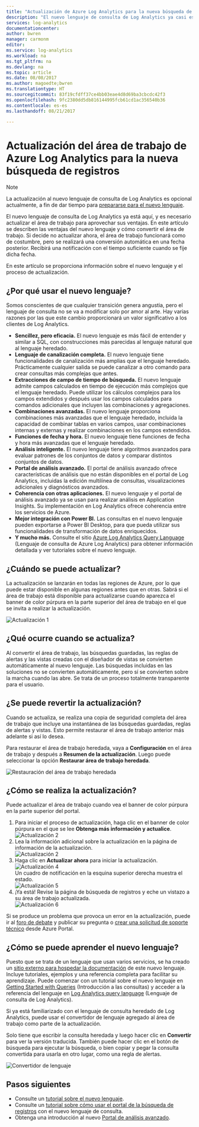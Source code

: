 ```yaml
---
title: "Actualización de Azure Log Analytics para la nueva búsqueda de registros | Microsoft Docs"
description: "El nuevo lenguaje de consulta de Log Analytics ya casi está aquí, y puede participar en la versión preliminar pública.  En este artículo se describen las ventajas del nuevo lenguaje y cómo convertir el área de trabajo."
services: log-analytics
documentationcenter: 
author: bwren
manager: carmonm
editor: 
ms.service: log-analytics
ms.workload: na
ms.tgt_pltfrm: na
ms.devlang: na
ms.topic: article
ms.date: 08/08/2017
ms.author: magoedte;bwren
ms.translationtype: HT
ms.sourcegitcommit: 83f19cfdff37ce4bb03eae4d8d69ba3cbcdc42f3
ms.openlocfilehash: 9fc2380dd5db816144995fcb61cd1ac356540b36
ms.contentlocale: es-es
ms.lasthandoff: 08/21/2017

---
```


# <a name="upgrade-your-azure-log-analytics-workspace-to-new-log-search"></a>Actualización del área de trabajo de Azure Log Analytics para la nueva búsqueda de registros

> [!NOTE]
> La actualización al nuevo lenguaje de consulta de Log Analytics es opcional actualmente, a fin de dar tiempo para [prepararse para el nuevo lenguaje](https://docs.loganalytics.io/docs/Learn/Tutorials/Getting-started-with-queries).  

El nuevo lenguaje de consulta de Log Analytics ya está aquí, y es necesario actualizar el área de trabajo para aprovechar sus ventajas.  En este artículo se describen las ventajas del nuevo lenguaje y cómo convertir el área de trabajo.  Si decide no actualizar ahora, el área de trabajo funcionará como de costumbre, pero se realizará una conversión automática en una fecha posterior.  Recibirá una notificación con el tiempo suficiente cuando se fije dicha fecha.

En este artículo se proporciona información sobre el nuevo lenguaje y el proceso de actualización.

## <a name="why-the-new-language"></a>¿Por qué usar el nuevo lenguaje?
Somos conscientes de que cualquier transición genera angustia, pero el lenguaje de consulta no se va a modificar solo por amor al arte.  Hay varias razones por las que este cambio proporcionará un valor significativo a los clientes de Log Analytics.

- **Sencillez, pero eficacia.** El nuevo lenguaje es más fácil de entender y similar a SQL, con construcciones más parecidas al lenguaje natural que al lenguaje heredado.
- **Lenguaje de canalización completa.**  El nuevo lenguaje tiene funcionalidades de canalización más amplias que el lenguaje heredado.  Prácticamente cualquier salida se puede canalizar a otro comando para crear consultas más complejas que antes.
- **Extracciones de campo de tiempo de búsqueda.**  El nuevo lenguaje admite campos calculados en tiempo de ejecución más complejos que el lenguaje heredado.  Puede utilizar los cálculos complejos para los campos extendidos y después usar los campos calculados para comandos adicionales que incluyen las combinaciones y agregaciones.
- **Combinaciones avanzadas.**  El nuevo lenguaje proporciona combinaciones más avanzadas que el lenguaje heredado, incluida la capacidad de combinar tablas en varios campos, usar combinaciones internas y externas y realizar combinaciones en los campos extendidos.
- **Funciones de fecha y hora.**  El nuevo lenguaje tiene funciones de fecha y hora más avanzadas que el lenguaje heredado.
- **Análisis inteligente.**  El nuevo lenguaje tiene algoritmos avanzados para evaluar patrones de los conjuntos de datos y comparar distintos conjuntos de datos.
- **Portal de análisis avanzado.**  El portal de análisis avanzado ofrece características de análisis que no están disponibles en el portal de Log Analytics, incluidas la edición multilínea de consultas, visualizaciones adicionales y diagnósticos avanzados.
- **Coherencia con otras aplicaciones.**  El nuevo lenguaje y el portal de análisis avanzado ya se usan para realizar análisis en Application Insights.  Su implementación en Log Analytics ofrece coherencia entre los servicios de Azure.
- **Mejor integración con Power BI.** Las consultas en el nuevo lenguaje pueden exportarse a Power BI Desktop, para que pueda utilizar sus funcionalidades de transformación de datos enriquecidos.
- **Y mucho más.** Consulte el sitio [Azure Log Analytics Query Language](https://docs.loganalytics.io) (Lenguaje de consulta de Azure Log Analytics) para obtener información detallada y ver tutoriales sobre el nuevo lenguaje.


## <a name="when-can-i-upgrade"></a>¿Cuándo se puede actualizar?
La actualización se lanzarán en todas las regiones de Azure, por lo que puede estar disponible en algunas regiones antes que en otras.  Sabrá si el área de trabajo está disponible para actualizarse cuando aparezca el banner de color púrpura en la parte superior del área de trabajo en el que se invita a realizar la actualización.

![Actualización 1](media/log-analytics-log-search-upgrade/upgrade-01a.png)

## <a name="what-happens-when-i-upgrade"></a>¿Qué ocurre cuando se actualiza?
Al convertir el área de trabajo, las búsquedas guardadas, las reglas de alertas y las vistas creadas con el diseñador de vistas se convierten automáticamente al nuevo lenguaje.  Las búsquedas incluidas en las soluciones no se convierten automáticamente, pero sí se convierten sobre la marcha cuando las abre.  Se trata de un proceso totalmente transparente para el usuario.

## <a name="can-i-go-back-after-i-upgrade"></a>¿Se puede revertir la actualización?
Cuando se actualiza, se realiza una copia de seguridad completa del área de trabajo que incluye una instantánea de las búsquedas guardadas, reglas de alertas y vistas.  Esto permite restaurar el área de trabajo anterior más adelante si así lo desea.

Para restaurar el área de trabajo heredada, vaya a **Configuración** en el área de trabajo y después a **Resumen de la actualización**.  Luego puede seleccionar la opción **Restaurar área de trabajo heredada**.  

![Restauración del área de trabajo heredada](media/log-analytics-log-search-upgrade/restore-legacy-b.png)

## <a name="how-do-i-perform-the-upgrade"></a>¿Cómo se realiza la actualización?
Puede actualizar el área de trabajo cuando vea el banner de color púrpura en la parte superior del portal.  

1.  Para iniciar el proceso de actualización, haga clic en el banner de color púrpura en el que se lee **Obtenga más información y actualice**.<br>![Actualización 2](media/log-analytics-log-search-upgrade/upgrade-01a.png)<br>
2.  Lea la información adicional sobre la actualización en la página de información de la actualización.<br>![Actualización 2](media/log-analytics-log-search-upgrade/upgrade-03.png)<br>
3.  Haga clic en **Actualizar ahora** para iniciar la actualización.<br>![Actualización 4](media/log-analytics-log-search-upgrade/upgrade-04.png)<br>Un cuadro de notificación en la esquina superior derecha muestra el estado.<br>![Actualización 5](media/log-analytics-log-search-upgrade/upgrade-05.png)
4.  ¡Ya está!  Revise la página de búsqueda de registros y eche un vistazo a su área de trabajo actualizada.<br>![Actualización 6](media/log-analytics-log-search-upgrade/upgrade-06.png)<br>

Si se produce un problema que provoca un error en la actualización, puede ir al [foro de debate](https://social.msdn.microsoft.com/Forums/azure/home?forum=opinsights) y publicar su pregunta o [crear una solicitud de soporte técnico](../azure-supportability/how-to-create-azure-support-request.md) desde Azure Portal.

## <a name="how-do-i-learn-the-new-language"></a>¿Cómo se puede aprender el nuevo lenguaje?
Puesto que se trata de un lenguaje que usan varios servicios, se ha creado un [sitio externo para hospedar la documentación](https://docs.loganalytics.io/) de este nuevo lenguaje.  Incluye tutoriales, ejemplos y una referencia completa para facilitar su aprendizaje. Puede comenzar con un tutorial sobre el nuevo lenguaje en [Getting Started with Queries](https://docs.loganalytics.io/docs/Learn/Tutorials/Getting-started-with-queries) (Introducción a las consultas) y acceder a la referencia del lenguaje en [Log Analytics query language](https://docs.loganalytics.io/docs/Language-Reference) (Lenguaje de consulta de Log Analytics).  

Si ya está familiarizado con el lenguaje de consulta heredado de Log Analytics, puede usar el convertidor de lenguaje agregado al área de trabajo como parte de la actualización.

Solo tiene que escribir la consulta heredada y luego hacer clic en **Convertir** para ver la versión traducida.  También puede hacer clic en el botón de búsqueda para ejecutar la búsqueda, o bien copiar y pegar la consulta convertida para usarla en otro lugar, como una regla de alertas.

![Convertidor de lenguaje](media/log-analytics-log-search-upgrade/language-converter.png)


## <a name="next-steps"></a>Pasos siguientes
- Consulte un [tutorial sobre el nuevo lenguaje](https://docs.loganalytics.io/docs/Learn/Tutorials/Getting-started-with-queries).
- Consulte un [tutorial sobre cómo usar el portal de la búsqueda de registros](log-analytics-log-search-log-search-portal.md) con el nuevo lenguaje de consulta.
- Obtenga una introducción al nuevo [Portal de análisis avanzado](https://docs.loganalytics.io/docs/Learn/Tutorials/Getting-started-with-the-Analytics-portal).

